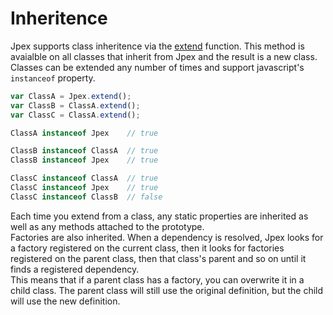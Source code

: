 Inheritence
===========
Jpex supports class inheritence via the [extend](./api/jpex/extend.md) function. This method is avaialble on all classes that inherit from Jpex and the result is a new class. Classes can be extended any number of times and support javascript's `instanceof` property.  
```javascript
var ClassA = Jpex.extend();
var ClassB = ClassA.extend();
var ClassC = ClassA.extend();

ClassA instanceof Jpex    // true

ClassB instanceof ClassA  // true
ClassB instanceof Jpex    // true

ClassC instanceof ClassA  // true
ClassC instanceof Jpex    // true
ClassC instanceof ClassB  // false
```

Each time you extend from a class, any static properties are inherited as well as any methods attached to the prototype.  
Factories are also inherited. When a dependency is resolved, Jpex looks for a factory registered on the current class, then it looks for factories registered on the parent class, then that class's parent and so on until it finds a registered dependency.  
This means that if a parent class has a factory, you can overwrite it in a child class. The parent class will still use the original definition, but the child will use the new definition.  

